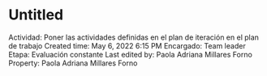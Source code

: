 # Untitled

Actividad: Poner las actividades definidas en el plan de iteración en el plan de trabajo
Created time: May 6, 2022 6:15 PM
Encargado: Team leader
Etapa: Evaluación constante
Last edited by: Paola Adriana Millares Forno
Property: Paola Adriana Millares Forno